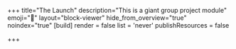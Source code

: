 +++
title="The Launch"
description="This is a giant group project module"
emoji="🚀"
layout="block-viewer"
hide_from_overview="true"
noindex="true"
[build]
  render = false
  list = 'never'
  publishResources = false

+++
